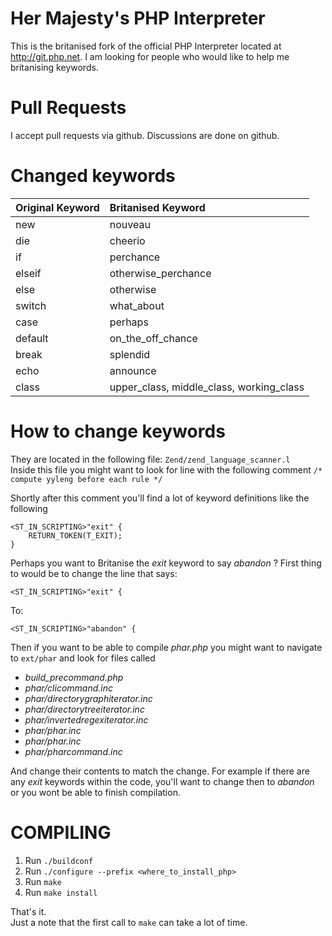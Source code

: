 Her Majesty's PHP Interpreter
===================

This is the britanised fork of the official PHP Interpreter located at http://git.php.net.
I am looking for people who would like to help me britanising keywords.

Pull Requests
=============
I accept pull requests via github. Discussions are done on github.

Changed keywords
================
| Original Keyword | Britanised Keyword |
| :--------------- | :----------------- |
| new              | nouveau            |
| die              | cheerio            |
| if               | perchance          |
| elseif           | otherwise_perchance|
| else             | otherwise          |
| switch           | what_about         |
| case             | perhaps            |
| default          | on_the_off_chance  |
| break            | splendid           |
| echo             | announce           |
| class            | upper_class, middle_class, working_class |

How to change keywords
======================
They are located in the following file: `Zend/zend_language_scanner.l`<br>
Inside this file you might want to look for line with the following comment `/* compute yyleng before each rule */`

Shortly after this comment you'll find a lot of keyword definitions like the following
```
<ST_IN_SCRIPTING>"exit" {
	RETURN_TOKEN(T_EXIT);
}
```

Perhaps you want to Britanise the *exit* keyword to say *abandon* ?
First thing to would be to change the line that says:
```
<ST_IN_SCRIPTING>"exit" {
```

To:

```
<ST_IN_SCRIPTING>"abandon" {
```

Then if you want to be able to compile *phar.php* you might want to navigate to `ext/phar` and look for files called

* *build_precommand.php*
* *phar/clicommand.inc*
* *phar/directorygraphiterator.inc*
* *phar/directorytreeiterator.inc*
* *phar/invertedregexiterator.inc*
* *phar/phar.inc*
* *phar/phar.inc*
* *phar/pharcommand.inc*

And change their contents to match the change. For example if there are any *exit* keywords within the code, you'll want to change then to *abandon* or you wont be able to finish compilation.

COMPILING
=========
1. Run `./buildconf`
2. Run `./configure --prefix <where_to_install_php>`
3. Run `make`
4. Run `make install`

That's it.<br>
Just a note that the first call to `make` can take a lot of time.